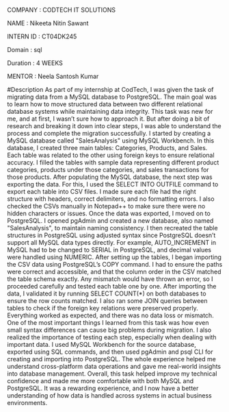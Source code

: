 COMPANY : CODTECH IT SOLUTIONS

NAME : Nikeeta Nitin Sawant

INTERN ID : CT04DK245

Domain : sql

Duration : 4 WEEKS

MENTOR : Neela Santosh Kumar

#Description
As part of my internship at CodTech, I was given the task of migrating data from a MySQL database to PostgreSQL.
The main goal was to learn how to move structured data between two different relational database systems while
maintaining data integrity. This task was new for me, and at first, I wasn’t sure how to approach it. But after
doing a bit of research and breaking it down into clear steps, I was able to understand the process and complete 
the migration successfully. I started by creating a MySQL database called "SalesAnalysis" using MySQL Workbench.
In this database, I created three main tables: Categories, Products, and Sales. Each table was related to the other
using foreign keys to ensure relational accuracy. I filled the tables with sample data representing different product 
categories, products under those categories, and sales transactions for those products. After populating the MySQL
database, the next step was exporting the data. For this, I used the SELECT INTO OUTFILE command to export each table
into CSV files. I made sure each file had the right structure with headers, correct delimiters, and no formatting errors. 
I also checked the CSVs manually in Notepad++ to make sure there were no hidden characters or issues. Once the data was
exported, I moved on to PostgreSQL. I opened pgAdmin and created a new database, also named "SalesAnalysis", to maintain 
naming consistency. I then recreated the table structures in PostgreSQL using adjusted syntax since PostgreSQL doesn’t
support all MySQL data types directly. For example, AUTO_INCREMENT in MySQL had to be changed to SERIAL in PostgreSQL,
and decimal values were handled using NUMERIC. After setting up the tables, I began importing the CSV data using PostgreSQL’s 
COPY command. I had to ensure the paths were correct and accessible, and that the column order in the CSV matched the table 
schema exactly. Any mismatch would have thrown an error, so I proceeded carefully and tested each table one by one. After
importing the data, I validated it by running SELECT COUNT(*) on both databases to ensure the row counts matched. 
I also ran some JOIN queries between tables to check if the foreign key relations were preserved properly. Everything worked
as expected, and there was no data loss or mismatch. One of the most important things I learned from this task was how even
small syntax differences can cause big problems during migration. I also realized the importance of testing each step, 
especially when dealing with important data. I used MySQL Workbench for the source database, exported using SQL commands,
and then used pgAdmin and psql CLI for creating and importing into PostgreSQL. The whole experience helped me understand 
cross-platform data operations and gave me real-world insights into database management. Overall, this task helped improve
my technical confidence and made me more comfortable with both MySQL and PostgreSQL. It was a rewarding experience, and
I now have a better understanding of how data is handled across systems in actual business environments.









